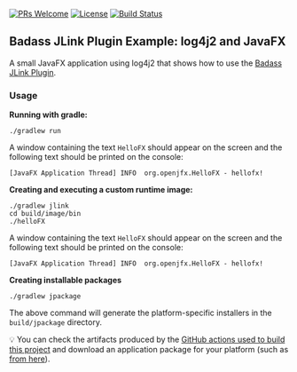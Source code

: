 [![PRs Welcome](https://img.shields.io/badge/PRs-welcome-brightgreen.svg?style=flat-square)](http://makeapullrequest.com)
[![License](https://img.shields.io/badge/License-Apache%202.0-blue.svg)](https://github.com/beryx-gist/badass-jlink-example-log4j2-javafx/blob/master/LICENSE)
[![Build Status](https://github.com/beryx-gist/badass-jlink-example-log4j2-javafx/workflows/Gradle%20Build/badge.svg)](https://github.com/beryx-gist/badass-jlink-example-log4j2-javafx/actions?query=workflow%3A%22Gradle+Build%22)

## Badass JLink Plugin Example: log4j2 and JavaFX ##

A small JavaFX application using log4j2 that shows how to use the [Badass JLink Plugin](https://github.com/beryx/badass-jlink-plugin/).


### Usage
**Running with gradle:**
```
./gradlew run
```

A window containing the text `HelloFX` should appear on the screen and the following text should be printed on the console:
```
[JavaFX Application Thread] INFO  org.openjfx.HelloFX - hellofx!
```


**Creating and executing a custom runtime image:**
```
./gradlew jlink
cd build/image/bin
./helloFX
```

A window containing the text `HelloFX` should appear on the screen and the following text should be printed on the console:
```
[JavaFX Application Thread] INFO  org.openjfx.HelloFX - hellofx!
```


**Creating installable packages**
```
./gradlew jpackage
```

The above command will generate the platform-specific installers in the `build/jpackage` directory.

:bulb: You can check the artifacts produced by the [GitHub actions used to build this project](https://github.com/beryx-gist/badass-jlink-example-log4j2-javafx) and download an application package for your platform (such as [from here](https://github.com/beryx-gist/badass-jlink-example-log4j2-javafx/actions/runs/1195589979#artifacts)).
